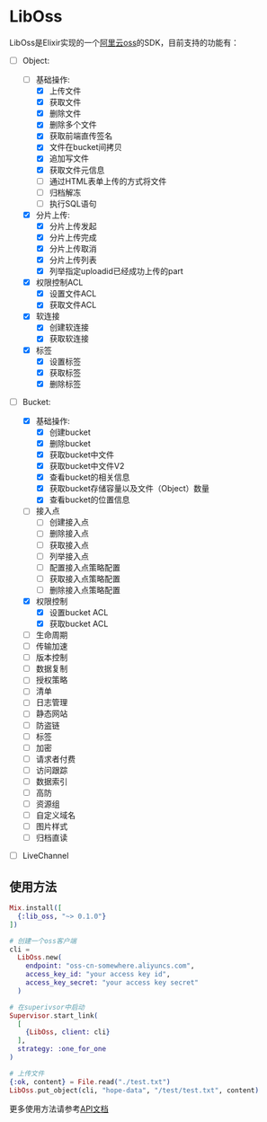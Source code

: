<!-- MDOC !-->
# LibOss

LibOss是Elixir实现的一个[阿里云oss](https://help.aliyun.com/product/31815.html)的SDK，目前支持的功能有：

- [ ] Object:
  - [ ] 基础操作:
    - [x] 上传文件
    - [x] 获取文件
    - [x] 删除文件
    - [x] 删除多个文件
    - [x] 获取前端直传签名
    - [x] 文件在bucket间拷贝
    - [x] 追加写文件
    - [x] 获取文件元信息
    - [ ] 通过HTML表单上传的方式将文件
    - [ ] 归档解冻
    - [ ] 执行SQL语句

  - [x] 分片上传:
    - [x] 分片上传发起
    - [x] 分片上传完成
    - [x] 分片上传取消
    - [x] 分片上传列表
    - [x] 列举指定uploadid已经成功上传的part

  - [x] 权限控制ACL
    - [x] 设置文件ACL
    - [x] 获取文件ACL
  - [x] 软连接
    - [x] 创建软连接
    - [x] 获取软连接
  - [x] 标签
    - [x] 设置标签
    - [x] 获取标签
    - [x] 删除标签
 
- [ ] Bucket:
  - [x] 基础操作:
    - [x] 创建bucket
    - [x] 删除bucket
    - [x] 获取bucket中文件
    - [x] 获取bucket中文件V2
    - [x] 查看bucket的相关信息
    - [x] 获取bucket存储容量以及文件（Object）数量
    - [x] 查看bucket的位置信息

  - [ ] 接入点
    - [ ] 创建接入点
    - [ ] 删除接入点
    - [ ] 获取接入点
    - [ ] 列举接入点
    - [ ] 配置接入点策略配置
    - [ ] 获取接入点策略配置
    - [ ] 删除接入点策略配置

  - [x] 权限控制
    - [x] 设置bucket ACL
    - [x] 获取bucket ACL

  - [ ] 生命周期
  - [ ] 传输加速
  - [ ] 版本控制
  - [ ] 数据复制
  - [ ] 授权策略
  - [ ] 清单
  - [ ] 日志管理
  - [ ] 静态网站
  - [ ] 防盗链
  - [ ] 标签
  - [ ] 加密
  - [ ] 请求者付费
  - [ ] 访问跟踪
  - [ ] 数据索引
  - [ ] 高防
  - [ ] 资源组
  - [ ] 自定义域名
  - [ ] 图片样式
  - [ ] 归档直读

- [ ] LiveChannel


## 使用方法

```elixir
Mix.install([
  {:lib_oss, "~> 0.1.0"}
])

# 创建一个oss客户端
cli =
  LibOss.new(
    endpoint: "oss-cn-somewhere.aliyuncs.com",
    access_key_id: "your access key id",
    access_key_secret: "your access key secret"
  )

# 在superivsor中启动
Supervisor.start_link(
  [
    {LibOss, client: cli}
  ],
  strategy: :one_for_one
)

# 上传文件
{:ok, content} = File.read("./test.txt")
LibOss.put_object(cli, "hope-data", "/test/test.txt", content)
```

更多使用方法请参考[API文档](https://hexdocs.pm/lib_oss/LibOss.html)